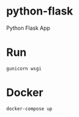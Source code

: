 # python-flask
Python Flask App

# Run
```shell
gunicorn wsgi
```

# Docker
```shell
docker-compose up
```
